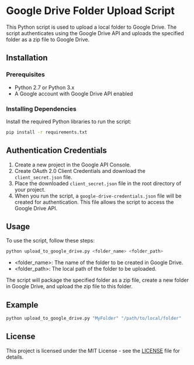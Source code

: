 # Google Drive Folder Upload Script

This Python script is used to upload a local folder to Google Drive. The script authenticates using the Google Drive API and uploads the specified folder as a zip file to Google Drive.

## Installation

### Prerequisites

- Python 2.7 or Python 3.x
- A Google account with Google Drive API enabled

### Installing Dependencies

Install the required Python libraries to run the script:

```bash
pip install -r requirements.txt
```
## Authentication Credentials

1. Create a new project in the Google API Console.
2. Create OAuth 2.0 Client Credentials and download the `client_secret.json` file.
3. Place the downloaded `client_secret.json` file in the root directory of your project.
4. When you run the script, a `google-drive-credentials.json` file will be created for authentication. This file allows the script to access the Google Drive API.

## Usage

To use the script, follow these steps:

```bash
python upload_to_google_drive.py <folder_name> <folder_path>
```
* <folder_name>: The name of the folder to be created in Google Drive.
* <folder_path>: The local path of the folder to be uploaded.

The script will package the specified folder as a zip file, create a new folder in Google Drive, and upload the zip file to this folder.

## Example
```bash
python upload_to_google_drive.py "MyFolder" "/path/to/local/folder"
```

## License

This project is licensed under the MIT License - see the [LICENSE](LICENSE) file for details.

